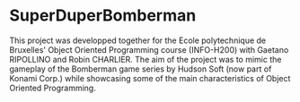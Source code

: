 # SuperDuperBomberman
This project was developped together for the Ecole polytechnique de Bruxelles' Object Oriented Programming course (INFO-H200) with Gaetano RIPOLLINO and Robin CHARLIER. The aim of the project was to mimic the gameplay of the Bomberman game series by Hudson Soft (now part of Konami Corp.) while showcasing some of the main characteristics of Object Oriented Programming.
